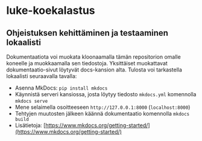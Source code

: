 # luke-koekalastus

## Ohjeistuksen kehittäminen ja testaaminen lokaalisti

Dokumentaatiota voi muokata kloonaamalla tämän repositorion omalle koneelle ja muokkaamalla sen
tiedostoja. Yksittäiset muokattavat dokumentaatio-sivut löytyvät docs-kansion alta. Tulosta voi tarkastella
lokaalisti seuraavalla tavalla:
- Asenna MkDocs: `pip install mkdocs`
- Käynnistä serveri kansiossa, josta löytyy tiedosto `mkdocs.yml` komennolla `mkdocs serve`
- Mene selaimella osoitteeseen `http://127.0.0.1:8000` (`localhost:8000`)
- Tehtyjen muutosten jälkeen käännä dokumentaatio komennolla `mkdocs build`
- Lisätietoja: [https://www.mkdocs.org/getting-started/](https://www.mkdocs.org/getting-started/)